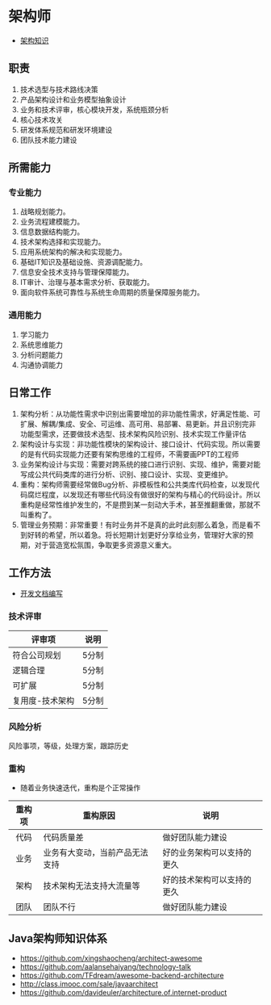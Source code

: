 # 架构师
* [架构知识](https://tech.wangyaqi.cn/#/common/arch)

## 职责
1. 技术选型与技术路线决策
1. 产品架构设计和业务模型抽象设计
1. 业务和技术评审，核心模块开发，系统瓶颈分析
1. 核心技术攻关
1. 研发体系规范和研发环境建设
1. 团队技术能力建设

## 所需能力
### 专业能力
1. 战略规划能力。
1. 业务流程建模能力。
1. 信息数据结构能力。
1. 技术架构选择和实现能力。
1. 应用系统架构的解决和实现能力。
1. 基础IT知识及基础设施、资源调配能力。
1. 信息安全技术支持与管理保障能力。
1. IT审计、治理与基本需求分析、获取能力。
1. 面向软件系统可靠性与系统生命周期的质量保障服务能力。

### 通用能力
1. 学习能力
1. 系统思维能力
1. 分析问题能力
1. 沟通协调能力

## 日常工作
1. 架构分析：从功能性需求中识别出需要增加的非功能性需求，好满足性能、可扩展、解耦/集成、安全、可运维、高可用、易部署、易更新。并且识别完非功能型需求，还要做技术选型、技术架构风险识别、技术实现工作量评估
1. 架构设计与实现：非功能性模块的架构设计、接口设计、代码实现。所以需要的是有代码实现能力还要有架构思维的工程师，不需要画PPT的工程师
1. 业务架构设计与实现：需要对跨系统的接口进行识别、实现、维护，需要对能写成公共代码类库的进行分析、识别、接口设计、实现、变更维护。
1. 重构：架构师需要经常做Bug分析、非模板性和公共类库代码检查，以发现代码腐烂程度，以发现还有哪些代码没有做很好的架构与精心的代码设计。所以重构是经常性维护发生的，不是攒到某一刻动大手术，甚至推翻重做，那就不叫重构了。
1. 管理业务预期：非常重要！有时业务并不是真的此时此刻那么着急，而是看不到好转的希望，所以着急。将长短期计划更好分享给业务，管理好大家的预期，对于营造宽松氛围，争取更多资源意义重大。

## 工作方法
* [开发文档编写](https://tech.wangyaqi.cn/#/doc/dev)

### 技术评审
| 评审项 | 说明 |
| - | - |
| 符合公司规划 | 5分制 |
| 逻辑合理 | 5分制 |
| 可扩展 | 5分制 |
| 复用度-技术架构 | 5分制 |

### 风险分析
风险事项，等级，处理方案，跟踪历史

### 重构
* 随着业务快速迭代，重构是个正常操作

| 重构项 | 重构原因 | 说明 |
| :-: | - | - |
| 代码 | 代码质量差 | 做好团队能力建设 |
| 业务 | 业务有大变动，当前产品无法支持 | 好的业务架构可以支持的更久 |
| 架构 | 技术架构无法支持大流量等 | 好的技术架构可以支持的更久 |
| 团队 | 团队不行 | 做好团队能力建设 |

## Java架构师知识体系
* https://github.com/xingshaocheng/architect-awesome
* https://github.com/aalansehaiyang/technology-talk
* https://github.com/TFdream/awesome-backend-architecture
* http://class.imooc.com/sale/javaarchitect
* https://github.com/davideuler/architecture.of.internet-product
